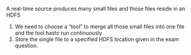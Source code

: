 A real-time source produces many small files and those files reside in an HDFS 

1) We need to choose a “tool” to merge all those small files into one file and the tool hasto run continuously
2) Store the single file to a specified HDFS location given in the exam question.

